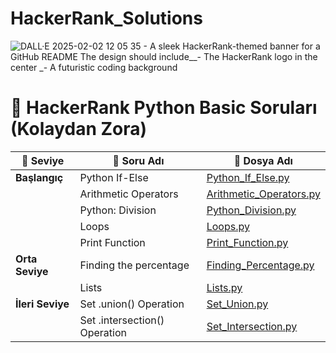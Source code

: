 # HackerRank_Solutions
![DALL·E 2025-02-02 12 05 35 - A sleek HackerRank-themed banner for a GitHub README  The design should include__- The HackerRank logo in the center _- A futuristic coding background](https://github.com/user-attachments/assets/f33d5d38-0248-4939-ab9a-bb1fe70bf727)


# 📌 HackerRank Python Basic Soruları (Kolaydan Zora)

| 📌 Seviye | 📝 Soru Adı | 📂 Dosya Adı |
|-----------|----------------------------|-----------------------------------|
| **Başlangıç** | Python If-Else | [Python_If_Else.py](./Python/Python_If_Else.py) |
|  | Arithmetic Operators | [Arithmetic_Operators.py](./Python/Arithmetic_Operators.py) |
|  | Python: Division | [Python_Division.py](./Python/Python_Division.py) |
|  | Loops | [Loops.py](./Python/Loops.py) |
|  | Print Function | [Print_Function.py](./Python/Print_Function.py) |
| **Orta Seviye** | Finding the percentage | [Finding_Percentage.py](./Python/Finding_Percentage.py) |
|  | Lists | [Lists.py](./Python/Lists.py) |
| **İleri Seviye** | Set .union() Operation | [Set_Union.py](./Python/Set_Union.py) |
|  | Set .intersection() Operation | [Set_Intersection.py](./Python/Set_Intersection.py) |
